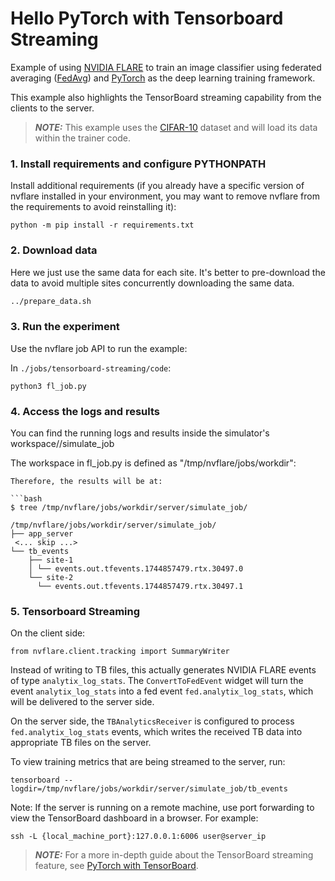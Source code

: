 # Hello PyTorch with Tensorboard Streaming

Example of using [NVIDIA FLARE](https://nvflare.readthedocs.io/en/main/index.html) to train an image classifier
using federated averaging ([FedAvg](https://arxiv.org/abs/1602.05629)) and [PyTorch](https://pytorch.org/)
as the deep learning training framework.

This example also highlights the TensorBoard streaming capability from the clients to the server.

> **_NOTE:_** This example uses the [CIFAR-10](https://www.cs.toronto.edu/~kriz/cifar.html) dataset and will load its data within the trainer code.

### 1. Install requirements and configure PYTHONPATH

Install additional requirements (if you already have a specific version of nvflare installed in your environment, you may want to remove nvflare from the requirements to avoid reinstalling it):


```
python -m pip install -r requirements.txt
```

### 2. Download data
Here we just use the same data for each site. It's better to pre-download the data to avoid multiple sites concurrently downloading the same data.

```bash
../prepare_data.sh
```
### 3. Run the experiment

Use the nvflare job API to run the example:

In ```./jobs/tensorboard-streaming/code```:

```
python3 fl_job.py
```


### 4. Access the logs and results

You can find the running logs and results inside the simulator's workspace/<server name>/simulate_job

The workspace in fl_job.py is defined as "/tmp/nvflare/jobs/workdir":

```
Therefore, the results will be at: 

```bash
$ tree /tmp/nvflare/jobs/workdir/server/simulate_job/

/tmp/nvflare/jobs/workdir/server/simulate_job/
├── app_server
 <... skip ...>
└── tb_events
    ├── site-1
    │ └── events.out.tfevents.1744857479.rtx.30497.0
    └── site-2
      └── events.out.tfevents.1744857479.rtx.30497.1

```


### 5. Tensorboard Streaming

On the client side:

```
from nvflare.client.tracking import SummaryWriter
```
Instead of writing to TB files, this actually generates NVIDIA FLARE events of type `analytix_log_stats`.
The `ConvertToFedEvent` widget will turn the event `analytix_log_stats` into a fed event `fed.analytix_log_stats`,
which will be delivered to the server side.

On the server side, the `TBAnalyticsReceiver` is configured to process `fed.analytix_log_stats` events,
which writes the received TB data into appropriate TB files on the server.

To view training metrics that are being streamed to the server, run:


```
tensorboard --logdir=/tmp/nvflare/jobs/workdir/server/simulate_job/tb_events
```

Note: If the server is running on a remote machine, use port forwarding to view the TensorBoard dashboard in a browser.
For example:

```
ssh -L {local_machine_port}:127.0.0.1:6006 user@server_ip
```

> **_NOTE:_** For a more in-depth guide about the TensorBoard streaming feature, see [PyTorch with TensorBoard](https://nvflare.readthedocs.io/en/main/examples/tensorboard_streaming.html).
